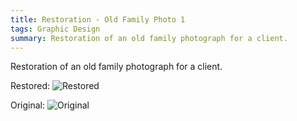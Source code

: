 ```yaml
---
title: Restoration - Old Family Photo 1
tags: Graphic Design
summary: Restoration of an old family photograph for a client.
---
```


Restoration of an old family photograph for a client.

Restored:
![Restored](/img/Restoration01/restored.png)

Original:
![Original](/img/Restoration01/original.jpg)
